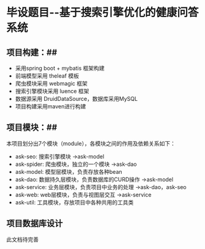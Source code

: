 # 毕设题目--基于搜索引擎优化的健康问答系统 #

## 项目构建：## 
 - 采用spring boot + mybatis 框架构建
 - 前端模型采用 theleaf 模板
 - 爬虫模块采用 webmagic 框架
 - 搜索引擎模块采用 luence 框架
 - 数据源采用 DruidDataSource，数据库采用MySQL
 - 项目构建采用maven进行构建

## 项目模块：##
本项目划分出7个模块（module），各模块之间的作用及依赖关系如下：
 - ask-seo: 搜索引擎模块  ->ask-model
 - ask-spider: 爬虫模块，独立的一个模块  ->ask-dao
 - ask-model: 模型层模块，负责存放各种bean
 - ask-dao: 数据持久层模块，负责数据库的CURD操作 ->ask-model
 - ask-service: 业务层模块，负责项目中业务的处理 ->ask-dao，ask-seo
 - ask-web: web层模块，负责与视图层交互 ->ask-service
 - ask-util: 工具模块，存放项目中各种共用的工具类

## 项目数据库设计 ##
此文档待完善